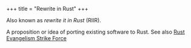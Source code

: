 +++
title = "Rewrite in Rust"
+++

Also known as _rewrite it in Rust_ (RIIR).

A proposition or idea of porting existing software to Rust. See also [Rust Evangelism Strike Force](#rust-evangelism-strike-force)
